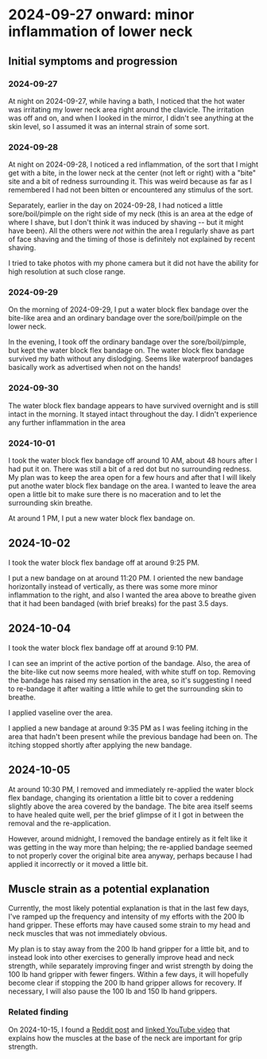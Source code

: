 # 2024-09-27 onward: minor inflammation of lower neck

## Initial symptoms and progression

### 2024-09-27

At night on 2024-09-27, while having a bath, I noticed that the hot
water was irritating my lower neck area right around the clavicle. The
irritation was off and on, and when I looked in the mirror, I didn't
see anything at the skin level, so I assumed it was an internal strain
of some sort.

### 2024-09-28

At night on 2024-09-28, I noticed a red inflammation, of the sort that
I might get with a bite, in the lower neck at the center (not left or
right) with a "bite" site and a bit of redness surrounding it. This
was weird because as far as I remembered I had not been bitten or
encountered any stimulus of the sort.

Separately, earlier in the day on 2024-09-28, I had noticed a little
sore/boil/pimple on the right side of my neck (this is an area at the edge of
where I shave, but I don't think it was induced by shaving -- but it
might have been). All the others were *not* within the area I
regularly shave as part of face shaving and the timing of those is
definitely not explained by recent shaving.

I tried to take photos with my phone camera but it did not have the
ability for high resolution at such close range.

### 2024-09-29

On the morning of 2024-09-29, I put a water block flex bandage over
the bite-like area and an ordinary bandage over the sore/boil/pimple
on the lower neck.

In the evening, I took off the ordinary bandage over the
sore/boil/pimple, but kept the water block flex bandage on. The water
block flex bandage survived my bath without any dislodging. Seems like
waterproof bandages basically work as advertised when not on the hands!

### 2024-09-30

The water block flex bandage appears to have survived overnight and is
still intact in the morning. It stayed intact throughout the day. I
didn't experience any further inflammation in the area

### 2024-10-01

I took the water block flex bandage off around 10 AM, about 48 hours
after I had put it on. There was still a bit of a red dot but no
surrounding redness. My plan was to keep the area open for a few hours
and after that I will likely put anothe water block flex bandage on
the area. I wanted to leave the area open a little bit to make sure
there is no maceration and to let the surrounding skin breathe.

At around 1 PM, I put a new water block flex bandage on.

## 2024-10-02

I took the water block flex bandage off at around 9:25 PM.

I put a new bandage on at around 11:20 PM. I oriented the new bandage
horizontally instead of vertically, as there was some more minor
inflammation to the right, and also I wanted the area above to breathe
given that it had been bandaged (with brief breaks) for the past 3.5
days.

## 2024-10-04

I took the water block flex bandage off at around 9:10 PM.

I can see an imprint of the active portion of the bandage. Also, the
area of the bite-like cut now seems more healed, with white stuff on
top. Removing the bandage has raised my sensation in the area, so it's
suggesting I need to re-bandage it after waiting a little while to get
the surrounding skin to breathe.

I applied vaseline over the area.

I applied a new bandage at around 9:35 PM as I was feeling itching in
the area that hadn't been present while the previous bandage had been
on. The itching stopped shortly after applying the new bandage.

## 2024-10-05

At around 10:30 PM, I removed and immediately re-applied the water
block flex bandage, changing its orientation a little bit to cover a
reddening slightly above the area covered by the bandage. The bite
area itself seems to have healed quite well, per the brief glimpse of
it I got in between the removal and the re-application.

However, around midnight, I removed the bandage entirely as it felt
like it was getting in the way more than helping; the re-applied
bandage seemed to not properly cover the original bite area anyway,
perhaps because I had applied it incorrectly or it moved a little bit.

## Muscle strain as a potential explanation

Currently, the most likely potential explanation is that in the last
few days, I've ramped up the frequency and intensity of my efforts
with the 200 lb hand gripper. These efforts may have caused some
strain to my head and neck muscles that was not immediately obvious.

My plan is to stay away from the 200 lb hand gripper for a little bit,
and to instead look into other exercises to generally improve head and
neck strength, while separately improving finger and wrist strength by
doing the 100 lb hand gripper with fewer fingers. Within a few days,
it will hopefully become clear if stopping the 200 lb hand gripper
allows for recovery. If necessary, I will also pause the 100 lb and
150 lb hand grippers.

### Related finding

On 2024-10-15, I found a [Reddit
post](https://www.reddit.com/r/GripTraining/comments/oje6wv/a_unique_perspective_on_improving_grip_strength/)
and [linked YouTube
video](https://www.youtube.com/watch?v=vxR3RQ0W-7M) that explains how
the muscles at the base of the neck are important for grip strength.
